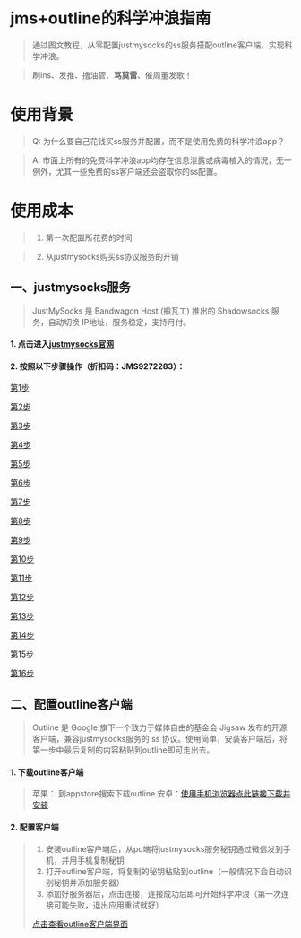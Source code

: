 # jms+outline的科学冲浪指南
> 通过图文教程，从零配置justmysocks的ss服务搭配outline客户端，实现科学冲浪。

> 刷ins、发推、撸油管、**骂莫雷**、催周董发歌！

# 使用背景
> Q: 为什么要自己花钱买ss服务并配置，而不是使用免费的科学冲浪app？

> A: 市面上所有的免费科学冲浪app均存在信息泄露或病毒植入的情况，无一例外，尤其一些免费的ss客户端还会盗取你的ss配置。

# 使用成本
> 1. 第一次配置所花费的时间

> 2. 从justmysocks购买ss协议服务的开销

## 一、justmysocks服务
> JustMySocks 是 Bandwagon Host (搬瓦工) 推出的 Shadowsocks 服务，自动切换 IP地址，服务稳定，支持月付。

#### 1. 点击进入[justmysocks官网](https://justmysocks1.net/members/aff.php?aff=3702)

#### 2. 按照以下步骤操作（折扣码：JMS9272283）：
[第1步](http://ww1.sinaimg.cn/large/e3b19145ly1gabsuw9a7gj217u0k6n8e.jpg)

[第2步](http://ww1.sinaimg.cn/large/e3b19145ly1gabsuwc4qpj217x0jzajf.jpg)

[第3步](http://ww1.sinaimg.cn/large/e3b19145ly1gabsuw7842j217x0k642z.jpg)

[第4步](http://ww1.sinaimg.cn/large/e3b19145ly1gabsuw896yj21800k5dn7.jpg)

[第5步](http://ww1.sinaimg.cn/large/e3b19145ly1gabsuw826nj218d0jvjyf.jpg)

[第6步](http://ww1.sinaimg.cn/large/e3b19145ly1gabsuw93mcj21870iugrq.jpg)

[第7步](http://ww1.sinaimg.cn/large/e3b19145ly1gabsuwago9j218d0j57ac.jpg)

[第8步](http://ww1.sinaimg.cn/large/e3b19145ly1gabsuwbxvyj21820jr7at.jpg)

[第9步](http://ww1.sinaimg.cn/large/e3b19145ly1gabsuwcrwwj217t0idq8p.jpg)

[第10步](http://ww1.sinaimg.cn/large/e3b19145ly1gabsuwdoqij21840i8jva.jpg)

[第11步](http://ww1.sinaimg.cn/large/e3b19145ly1gabsuwe07uj21860jadjy.jpg)

[第12步](http://ww1.sinaimg.cn/large/e3b19145ly1gabsuweou9j21890jedhr.jpg)

[第13步](http://ww1.sinaimg.cn/large/e3b19145ly1gabsuwg3g7j21hc0p1dht.jpg)

[第14步](http://ww1.sinaimg.cn/large/e3b19145ly1gabsuwh4q8j21860jctdu.jpg)

[第15步](http://ww1.sinaimg.cn/large/e3b19145ly1gabsuwh785j21850ihafv.jpg)

[第16步](http://ww1.sinaimg.cn/large/e3b19145ly1gabsuwi763j217v0fln3r.jpg)



## 二、配置outline客户端
> Outline 是 Google 旗下一个致力于媒体自由的基金会 Jigsaw 发布的开源客户端，兼容justmysocks服务的 ss 协议。使用简单，安装客户端后，将第一步中最后复制的内容粘贴到outline即可走出去。

#### 1. 下载outline客户端

> 苹果： 到appstore搜索下载outline
> 安卓：[使用手机浏览器点此链接下载并安装](https://cdn.shuziyimin.org/android-v1.2.12.apk)

#### 2. 配置客户端

> 1. 安装outline客户端后，从pc端将justmysocks服务秘钥通过微信发到手机，并用手机复制秘钥
> 2. 打开outline客户端，将复制的秘钥粘贴到outline（一般情况下会自动识别秘钥并添加服务器）
> 3. 添加好服务器后，点击连接，连接成功后即可开始科学冲浪（第一次连接可能失败，退出应用重试就好）
>
> [点击查看outline客户端界面](http://ww1.sinaimg.cn/large/e3b19145ly1gabtwe2owjj20j20t0q4i.jpg)






